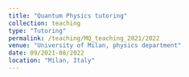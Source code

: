 ```yaml
---
title: "Quantum Physics tutoring"
collection: teaching
type: "Tutoring"
permalink: /teaching/MQ_teaching_2021/2022
venue: "University of Milan, physics department"
date: 09/2021-08/2022
location: "Milan, Italy"
---
```

